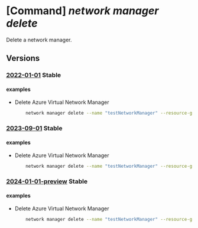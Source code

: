 # [Command] _network manager delete_

Delete a network manager.

## Versions

### [2022-01-01](/Resources/mgmt-plane/L3N1YnNjcmlwdGlvbnMve30vcmVzb3VyY2Vncm91cHMve30vcHJvdmlkZXJzL21pY3Jvc29mdC5uZXR3b3JrL25ldHdvcmttYW5hZ2Vycy97fQ==/2022-01-01.xml) **Stable**

<!-- mgmt-plane /subscriptions/{}/resourcegroups/{}/providers/microsoft.network/networkmanagers/{} 2022-01-01 -->

#### examples

- Delete Azure Virtual Network Manager
    ```bash
        network manager delete --name "testNetworkManager" --resource-group "rg1"
    ```

### [2023-09-01](/Resources/mgmt-plane/L3N1YnNjcmlwdGlvbnMve30vcmVzb3VyY2Vncm91cHMve30vcHJvdmlkZXJzL21pY3Jvc29mdC5uZXR3b3JrL25ldHdvcmttYW5hZ2Vycy97fQ==/2023-09-01.xml) **Stable**

<!-- mgmt-plane /subscriptions/{}/resourcegroups/{}/providers/microsoft.network/networkmanagers/{} 2023-09-01 -->

#### examples

- Delete Azure Virtual Network Manager
    ```bash
        network manager delete --name "testNetworkManager" --resource-group "rg1"
    ```

### [2024-01-01-preview](/Resources/mgmt-plane/L3N1YnNjcmlwdGlvbnMve30vcmVzb3VyY2Vncm91cHMve30vcHJvdmlkZXJzL21pY3Jvc29mdC5uZXR3b3JrL25ldHdvcmttYW5hZ2Vycy97fQ==/2024-01-01-preview.xml) **Stable**

<!-- mgmt-plane /subscriptions/{}/resourcegroups/{}/providers/microsoft.network/networkmanagers/{} 2024-01-01-preview -->

#### examples

- Delete Azure Virtual Network Manager
    ```bash
        network manager delete --name "testNetworkManager" --resource-group "rg1"
    ```

